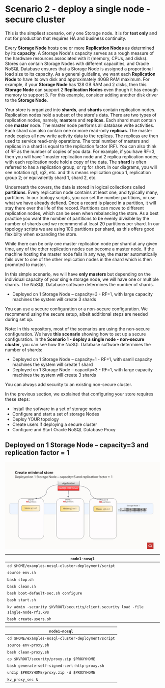 # Scenario 2 - deploy a single node - secure cluster

This is the simpliest scenario, only one Storage node. It is for **test only** and not for production that requires HA and business continuity.

Every **Storage Node** hosts one or more **Replication Nodes** as determined by its **capacity**. A Storage Node's capacity serves as a rough measure of the 
hardware resources associated with it (memory, CPUs, and disks). Stores can contain Storage Nodes with different capacities, and Oracle NoSQL Database
ensures that a Storage Node is assigned a proportional load size to its capacity.  As a general guideline, we want each **Replication Node** to have its own disk 
and approximately 40GB RAM maximum.  For example, if your **Storage Node** has 128 GB RAM and 2 disks, then this **Storage Node** can support 
2 **Replication Nodes** even though it has enough memory to support 3.  For this example, consider adding another disk driver to the **Storage Node**.

Your store is organized into **shards**, and **shards** contain replication nodes.  Replication nodes hold a subset of the store's data. There are two 
types of replication nodes, namely, **masters** and **replicas.** 
Each shard must contain one **master** node. The master node performs all database write activities. Each shard can also contain one or more read-only **replicas**.
The master node copies all new write activity data to the replicas. The replicas are then used to service read-only operations.  The total number of 
masters and replicas in a shard is equal to the replication factor (RF).  You can also think of RF as the number of copies of you data. For example, 
if you have RF=3, then you will have 1 master replication node and 2 replica replication nodes; with each replication node hold a copy of the data. 
The **shard** is often referred to has a replication group, or rg for short. In our diagrams, you will see notation rg1, rg2, etc. and 
this means replication group 1, replication group 2; or equivalently shard 1, shard 2, etc. 

Underneath the covers, the data is stored in logical collections called **partitions**.  Every replication node contains at least one, and typically many,
partitions.  In our toplogy scripts, you can set the number partitions, or use what we have already defiend.  Once a record is placed in a 
partition, it will stay there over the life of the record.  Partitions can move to different replication nodes, which can be seen when rebalancing the store.
As a best practice you want the number of partitions to be evenly divisible by the number of shards and we recommend at least 20 partitions per shard.  In our 
topology scripts we are using 100 partitions per shard, as this offers good flexibilty when expanding the store. 

While there can be only one master replication node per shard at any given time, any of the other replication nodes can become a master node. If the 
machine hosting the master node fails in any way, the master automatically fails over to one of the other replication nodes in the shard which is then 
promoted to master.

In this simple scenario, we will have **only masters** but depending on the individual capacity of your single storage node, we will have one or multiple shards.
The NoSQL Database software determines the number of shards.
- Deployed on 1 Storage Node – capacity=3 - RF=1, with large capacity machines the system will create 3 shards

You can use a secure configuration or a non-secure configuration. We recommend using the secure setup, albeit additional steps are needed during set up.

Note: In this repository, most of the scenarios are using the non-secure configuration. We have **this scenario** showing how to set up a secure configuration.
In the **Scenario 1 - deploy a single node - non-secure cluster**, you can see how the NoSQL Database software determines the number of shards:
- Deployed on 1 Storage Node – capacity=1 - RF=1, with samll capacity machines the system will create 1 shard
- Deployed on 1 Storage Node – capacity=3 - RF=1, with large capacity machines the system will create 3 shards

You can always add security to an existing non-secure cluster.

In the previous section, we explained that configuring your store requires these steps:
- Install the sofware in a set of storage nodes
- Configure and start a set of storage Nodes
- Deploy YOUR topology
- Create users if deploying a secure cluster
- Configure and Start Oracle NoSQL Database Proxy

## Deployed on 1 Storage Node – capacity=3 and replication factor = 1
  ![Oracle NoSQL](./single-node-cap3.jpg)

`node1-nosql` |
---|
`cd $HOME/examples-nosql-cluster-deployment/script`|
`source env.sh`|
`bash stop.sh`|
`bash clean.sh`|
`bash boot-default-sec.sh configure`|
`bash start.sh`|
`kv_admin -security $KVROOT/security/client.security load -file single-node-rf1.kvs`|
`bash create-users.sh`|

`node1-nosql` |
---|
`cd $HOME/examples-nosql-cluster-deployment/script`|
`source env-proxy.sh`|
`bash clean-proxy.sh`|
`cp $KVROOT/security/proxy.zip $PROXYHOME`|
`bash generate-self-signed-cert-http-proxy.sh`|
`unzip $PROXYHOME/proxy.zip -d $PROXYHOME`|
`kv_proxy_sec &`|

